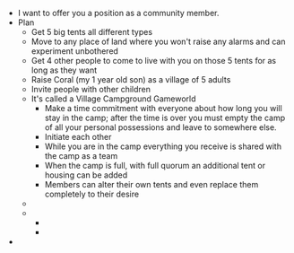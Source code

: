 - I want to offer you a position as a community member.
- Plan
	- Get 5 big tents all different types
	- Move to any place of land where you won't raise any alarms and can experiment unbothered
	- Get 4 other people to come to live with you on those 5 tents for as long as they want
	- Raise Coral (my 1 year old son) as a village of 5 adults
	- Invite people with other children
	- It's called a Village Campground Gameworld
		- Make a time commitment with everyone about how long you will stay in the camp; after the time is over you must empty the camp of all your personal possessions and leave to somewhere else.
		- Initiate each other
		- While you are in the camp everything you receive is shared with the camp as a team
		- When the camp is full, with full quorum an additional tent or housing can be added
		- Members can alter their own tents and even replace them completely to their desire
	-
	-
		-
		-
-